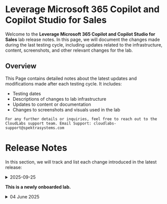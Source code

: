 # Leverage Microsoft 365 Copilot and Copilot Studio for Sales

Welcome to the **Leverage Microsoft 365 Copilot and Copilot Studio for Sales** lab release notes. In this page, we will document the changes made during the last testing cycle, including updates related to the infrastructure, content, screenshots, and other relevant changes for the lab.

## Overview

This Page contains detailed notes about the latest updates and modifications made after each testing cycle. It includes:

- Testing dates
- Descriptions of changes to lab infrastructure
- Updates to content or documentation
- Changes to screenshots and visuals used in the lab

`For any further details or inquiries, feel free to reach out to the CloudLabs support team. Email Support: cloudlabs-support@spektrasystems.com`


# Release Notes

In this section, we will track and list each change introduced in the latest release:

<details>
  <summary>2025-09-25</summary>

## Release Date: 2025-09-25

### Summary of Changes

Content updates, including clearer UI screenshots and refined instructions to improve understanding and clarity.    

### Infrastructure Changes

N/A

### Content Changes

Updated the instructions and content as per the New UI in the Microsoft Copilot Studio portal.

### Screenshot Updates

- **Minor updates**: 

    - **Updated UI Screenshots**: Updated the screenshots as per the new UI in the Microsoft Copilot Studio portal.
      
### Testing Notes

- **Testing Date**: 2025-09-24

### Testing Scope 

 Performed end-to-end testing of the lab, updated the lab guide with clear instructions, and updated the images as per the new UI.

---
</details>

**This is a newly onboarded lab.**
<details>
  
  <summary>04 June 2025</summary>

## Infrastructure Changes

NA

## Content Changes

NA
  
## Screenshot Updates

NA

## Testing Notes

NA

</details>
